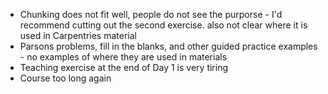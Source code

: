 - Chunking does not fit well, people do not see the purporse - I'd recommend cutting out the second exercise. also not clear where it is used in Carpentries material
- Parsons problems, fill in the blanks, and other guided practice examples - no examples of where they are used in materials
- Teaching exercise at the end of Day 1 is very tiring
- Course too long again
